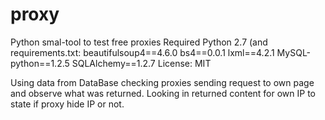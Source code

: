 # proxy
Python smal-tool to test free proxies
Required Python 2.7 
(and requirements.txt:
beautifulsoup4==4.6.0
bs4==0.0.1
lxml==4.2.1
MySQL-python==1.2.5
SQLAlchemy==1.2.7
License: MIT

Using data from DataBase checking proxies sending request to own page and observe what was returned. Looking in returned content for own IP to state if proxy hide IP or not. 

